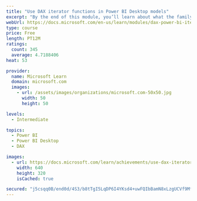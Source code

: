 ```yaml
---
title: "Use DAX iterator functions in Power BI Desktop models"
excerpt: "By the end of this module, you’ll learn about what the family of iterator functions can do and how to use them in your DAX calculations. Calculations will include custom summarizations, ranking, and concatenation."
webUrl: https://docs.microsoft.com/en-us/learn/modules/dax-power-bi-iterator-functions/
type: course
price: Free
length: PT12M
ratings:
  count: 345
  average: 4.7188406
heat: 53

provider:
  name: Microsoft Learn
  domain: microsoft.com
  images:
    - url: /assets/images/organizations/microsoft.com-50x50.jpg
      width: 50
      height: 50

levels:
  - Intermediate

topics:
  - Power BI
  - Power BI Desktop
  - DAX

images:
  - url: https://docs.microsoft.com/learn/achievements/use-dax-iterator-functions-power-bi-desktop-social.png
    width: 640
    height: 320
    isCached: true

secured: "j5csqq0B/end0d/4S3/b8tTgI5LqDP6I4YKsd4+uwFQIbBamN8xLzgUCVf9MfUKtUqp6TLx5o6Voo4t8RgIbYPdL2MgFZijFkGWobXIE0O/0R+ij6PtdrltltOOFhqaqZBLDssRwFuIE7VJGAJ/VhEcwo4VAJ7WiLrCyjoR7zCp/fpAbyE2XbTiSZVgCNJdOReybnkdDB35RznPWPAnDC4LlGio5d/nDTQmzkWaur0i/MJqhJ21CI73FgO7ER4eaBSIeXXzAUFxL70nRfcWcr4D324KUWM8KVTQzNQ4XVGjx6wWIwUGYeI05bCFTeHssZhh/arVq07XQlgdNn1OXZg5USyDuHmeCskJkquAZkuXW/jj8Jq7eeavY2LhIf41ysURiifZnQ4+Dsf0hFmCRtqLWdXKPUcIvIre0n82BQck=;75JIvDrIHkfWo9S37IZnfg=="
---
```



